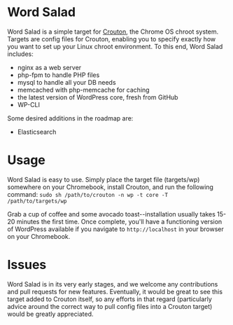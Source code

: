 # Word Salad

Word Salad is a simple target for [Crouton](https://github.com/dnschneid/crouton), the Chrome OS chroot system. Targets are config files for Crouton, enabling you to specify exactly how you want to set up your Linux chroot environment. To this end, Word Salad includes:
- nginx as a web server
- php-fpm to handle PHP files
- mysql to handle all your DB needs
- memcached with php-memcache for caching
- the latest version of WordPress core, fresh from GitHub
- WP-CLI

Some desired additions in the roadmap are:
- Elasticsearch

# Usage

Word Salad is easy to use. Simply place the target file (targets/wp) somewhere on your Chromebook, install Crouton, and run the following command:
```sudo sh /path/to/crouton -n wp -t core -T /path/to/targets/wp```

Grab a cup of coffee and some avocado toast--installation usually takes 15-20 minutes the first time. Once complete, you'll have a functioning version of WordPress available if you navigate to ```http://localhost``` in your browser on your Chromebook.

# Issues

Word Salad is in its very early stages, and we welcome any contributions and pull requests for new features. Eventually, it would be great to see this target added to Crouton itself, so any efforts in that regard (particularly advice around the correct way to pull config files into a Crouton target) would be greatly appreciated.
